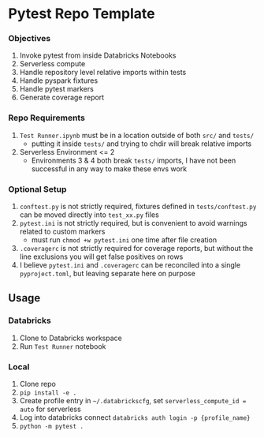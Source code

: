 # Pytest Repo Template

### Objectives
1. Invoke pytest from inside Databricks Notebooks
2. Serverless compute
3. Handle repository level relative imports within tests
4. Handle pyspark fixtures
5. Handle pytest markers
6. Generate coverage report

### Repo Requirements
1. `Test Runner.ipynb` must be in a location outside of both `src/` and `tests/`
    - putting it inside `tests/` and trying to chdir will break relative imports
2. Serverless Environment <= 2
    - Environments 3 & 4 both break `tests/` imports, I have not been successful in any way to make these envs work

### Optional Setup
1. `conftest.py` is not strictly required, fixtures defined in `tests/conftest.py` can be moved directly into `test_xx.py` files
2. `pytest.ini` is not strictly required, but is convenient to avoid warnings related to custom markers
    - must run `chmod +w pytest.ini` one time after file creation
3. `.coveragerc` is not strictly required for coverage reports, but without the line exclusions you will get false positives on rows
4. I believe `pytest.ini` and `.coveragerc` can be reconciled into a single `pyproject.toml`, but leaving separate here on purpose

## Usage
### Databricks
1. Clone to Databricks workspace
2. Run `Test Runner` notebook

### Local
1. Clone repo
2. `pip install -e .`
3. Create profile entry in `~/.databrickscfg`, set `serverless_compute_id = auto` for serverless
4. Log into databricks connect `databricks auth login -p {profile_name}`
5. `python -m pytest .`